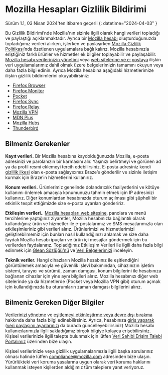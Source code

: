 # Mozilla Hesapları Gizlilik Bildirimi

Sürüm 1.1, 03 Nisan 2024'ten itibaren geçerli
{: datetime="2024-04-03" }

Bu Gizlilik Bildirimi’nde Mozilla'nın sizinle ilgili olarak hangi verileri topladığı ve paylaştığı açıklanmaktadır. Ayrıca bir [Mozilla hesabı](https://accounts.firefox.com/) oluşturduğunuzda topladığımız verileri alırken, işlerken ve paylaşırken [Mozilla Gizlilik Politikası](https://www.mozilla.org/privacy/)’nda özetlenen uygulamalara bağlı kalırız. Mozilla hesabınızla eriştiğiniz farklı ürünler ve hizmetler ek bilgiler toplayabilir ve paylaşabilir. [Mozilla hesabı verilerinizin yönetimi](https://support.mozilla.org/kb/firefox-accounts-managing-account-data) veya [web sitelerine ve e-postaya](https://www.mozilla.org/privacy/websites/) ilişkin veri uygulamalarımız dahil olmak üzere belgelerimizin tamamını okuyun veya daha fazla bilgi edinin. Ayrıca Mozilla hesabına aşağıdaki hizmetlerimize ilişkin gizlilik bildirimlerini okuyabilirsiniz:

- [Firefox Browser](https://www.mozilla.org/privacy/firefox/)
- [Firefox Monitor](https://www.mozilla.org/privacy/firefox-monitor)
- [Pocket](https://getpocket.com/privacy/)
- [Firefox Sync](https://www.mozilla.org/privacy/firefox/#sync)
- [Firefox Relay](https://www.mozilla.org/privacy/firefox-relay/)
- [Mozilla VPN](https://www.mozilla.org/privacy/mozilla-vpn/)
- [MDN Plus](https://www.mozilla.org/privacy/mdn-plus/)
- [Mozilla Hubs](https://www.mozilla.org/privacy/hubs/)
- [Thunderbird](https://www.mozilla.org/privacy/thunderbird/)

## Bilmeniz Gerekenler

__Kayıt verileri.__ Bir Mozilla hesabına kaydolduğunuzda Mozilla, e-posta adresinizi ve parolanızın bir karmasını alır. Yaşınızı belirtmeyi ve görünen ad ya da profil resmi eklemeyi tercih edebilirsiniz. E-posta adresiniz kendi [gizlilik ilkesi](https://www.braze.com/company/legal/privacy) olan e-posta sağlayıcımız Braze’e gönderilir ve sizinle iletişim kurmak için Braze’in hizmetlerini kullanırız.

__Konum verileri.__ Ürünlerimiz genelinde dolandırıcılık faaliyetlerini ve kötüye kullanımı önlemek amacıyla konumunuzu tahmin etmek için IP adresinizi kullanırız. Diğer konumlardan hesabınızda oturum açılması gibi şüpheli bir etkinlik tespit ettiğimizde size e-posta uyarıları göndeririz. 

__Etkileşim verileri.__. [Mozilla hesapları web sitesine](https://accounts.firefox.com/), panolara ve menü tercihlerine yaptığınız ziyaretler, Mozilla hesabınızla bağlantılı olarak kullandığınız ürün ve hizmetler ile e-postalarımız ve SMS mesajlarımızla olan etkileşimleriniz gibi verileri alırız. Ürünlerimizi ve hizmetlerimizi geliştirebilmemiz için bunları nasıl kullandığınızı anlamak ve size daha faydalı Mozilla hesabı ipuçları ve ürün içi mesajlar göndermek için bu verilerden faydalanırız. Topladığımız Etkileşim Verileri ile ilgili daha fazla bilgi edinmek için [Glean Sözlüğü’nü](https://dictionary.telemetry.mozilla.org/apps/accounts_frontend) ve [Veri Belgelerimizi](https://docs.telemetry.mozilla.org/datasets/fxa) inceleyin.

__Teknik veriler.__ Hangi cihazların Mozilla hesabınız ile eşitlendiğini görüntülemek amacıyla ve güvenlik işlevi bakımından, cihazınızın işletim sistemi, tarayıcı ve sürümü, zaman damgası, konum bilgilerini ile hesabınıza bağlanan cihazlar için yine aynı bilgileri alırız. Mozilla hesabınızı diğer web sitelerinde ya da hizmetlerde (Pocket veya Mozilla VPN gibi) oturum açmak için kullandığınızda bu oturumların zaman damgası bilgilerini alırız.

## Bilmeniz Gereken Diğer Bilgiler

[Verilerinizi yönetme](https://support.mozilla.org/kb/firefox-accounts-managing-account-data) ve [eşitlemeyi etkinleştirme veya devre dışı bırakma](https://support.mozilla.org/kb/how-do-i-set-sync-my-computer) hakkında daha fazla bilgi edinebilirsiniz. Ayrıca, hesabınıza [giriş yaparak](https://accounts.firefox.com/signin) ([veri paylaşımı ayarlarınızı](https://accounts.firefox.com/settings/) da burada güncelleyebilirsiniz) Mozilla hesabı kullanıcılarımızla ilgili sakladığımız birçok bilgiye kolayca erişebilirsiniz. Kişisel verilerinizle ilgili talepte bulunmak için lütfen [Veri Sahibi Erişim Talebi Portalımız](https://privacyportal.onetrust.com/webform/1350748f-7139-405c-8188-22740b3b5587/4ba08202-2ede-4934-a89e-f0b0870f95f0) üzerinden bize ulaşın.

Kişisel verilerinizle veya gizlilik uygulamalarımızla ilgili başka sorularınız olması halinde lütfen compliance@mozilla.com adresinden bize ulaşın. Yürürlükteki veri koruma yasalarına uygun olarak veri koruma haklarını kullanmak isteyen kişilerden aldığımız tüm taleplere yanıt veriyoruz.
